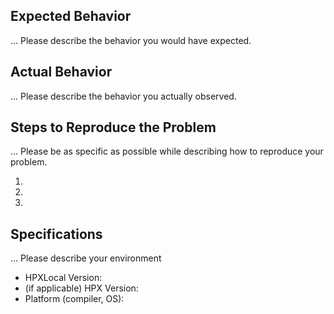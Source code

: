 ## Expected Behavior

... Please describe the behavior you would have expected.

## Actual Behavior

... Please describe the behavior you actually observed.


## Steps to Reproduce the Problem

... Please be as specific as possible while describing how to reproduce your problem.

  1.
  1.
  1.

## Specifications

... Please describe your environment

  - HPXLocal Version:
  - (if applicable) HPX Version:
  - Platform (compiler, OS):

